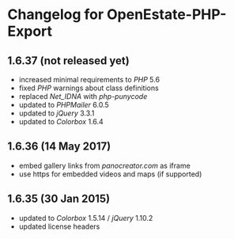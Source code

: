 Changelog for OpenEstate-PHP-Export
===================================


1.6.37 (not released yet)
-------------------------

-   increased minimal requirements to *PHP* 5.6
-   fixed *PHP* warnings about class definitions
-   replaced *Net_IDNA* with *php-punycode*
-   updated to *PHPMailer* 6.0.5
-   updated to *jQuery* 3.3.1
-   updated to *Colorbox* 1.6.4


1.6.36 (14 May 2017)
--------------------

-   embed gallery links from *panocreator.com* as iframe
-   use https for embedded videos and maps (if supported)


1.6.35 (30 Jan 2015)
--------------------

-   updated to *Colorbox* 1.5.14 / *jQuery* 1.10.2
-   updated license headers
